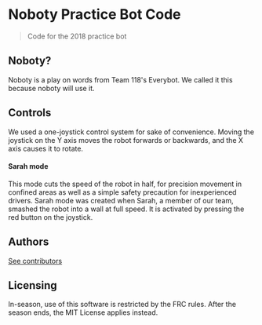 # Noboty Practice Bot Code

> Code for the 2018 practice bot

## Noboty?
Noboty is a play on words from Team 118's Everybot. We called it this because noboty will use it.

## Controls
We used a one-joystick control system for sake of convenience. Moving the joystick on the Y axis moves the robot forwards or backwards, and the X axis causes it to rotate.

#### Sarah mode
This mode cuts the speed of the robot in half, for precision movement in confined areas as well as a simple safety precaution for inexperienced drivers. Sarah mode was created when Sarah, a member of our team, smashed the robot into a wall at full speed. It is activated by pressing the red button on the joystick.

## Authors
[See contributors](https://github.com/frc1418/noboty/graphs/contributors)

## Licensing
In-season, use of this software is restricted by the FRC rules. After the season ends, the MIT License applies instead.
